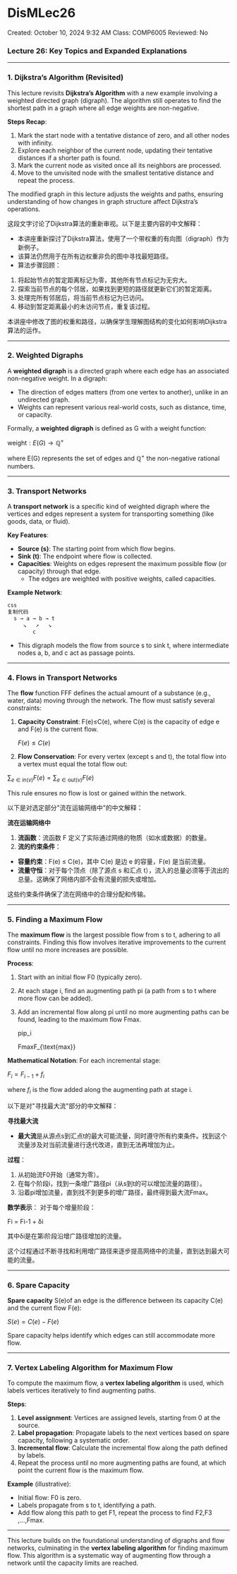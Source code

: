 # DisMLec26

Created: October 10, 2024 9:32 AM
Class: COMP6005
Reviewed: No

### Lecture 26: Key Topics and Expanded Explanations

---

### 1. **Dijkstra’s Algorithm (Revisited)**

This lecture revisits **Dijkstra’s Algorithm** with a new example involving a weighted directed graph (digraph). The algorithm still operates to find the shortest path in a graph where all edge weights are non-negative.

**Steps Recap**:

1. Mark the start node with a tentative distance of zero, and all other nodes with infinity.
2. Explore each neighbor of the current node, updating their tentative distances if a shorter path is found.
3. Mark the current node as visited once all its neighbors are processed.
4. Move to the unvisited node with the smallest tentative distance and repeat the process.

The modified graph in this lecture adjusts the weights and paths, ensuring understanding of how changes in graph structure affect Dijkstra’s operations.

这段文字讨论了Dijkstra算法的重新审视。以下是主要内容的中文解释：

- 本讲座重新探讨了Dijkstra算法，使用了一个带权重的有向图（digraph）作为新例子。
- 该算法仍然用于在所有边权重非负的图中寻找最短路径。
- 算法步骤回顾：
1. 将起始节点的暂定距离标记为零，其他所有节点标记为无穷大。
2. 探索当前节点的每个邻居，如果找到更短的路径就更新它们的暂定距离。
3. 处理完所有邻居后，将当前节点标记为已访问。
4. 移动到暂定距离最小的未访问节点，重复该过程。

本讲座中修改了图的权重和路径，以确保学生理解图结构的变化如何影响Dijkstra算法的运作。

---

### 2. **Weighted Digraphs**

A **weighted digraph** is a directed graph where each edge has an associated non-negative weight. In a digraph:

- The direction of edges matters (from one vertex to another), unlike in an undirected graph.
- Weights can represent various real-world costs, such as distance, time, or capacity.

Formally, a **weighted digraph** is defined as G with a weight function:

$\text{weight}: E(G) \rightarrow \mathbb{Q}^+$

where E(G) represents the set of edges and $\mathbb{Q}^+$ the non-negative rational numbers.

---

### 3. **Transport Networks**

A **transport network** is a specific kind of weighted digraph where the vertices and edges represent a system for transporting something (like goods, data, or fluid).

**Key Features**:

- **Source (s)**: The starting point from which flow begins.
- **Sink (t)**: The endpoint where flow is collected.
- **Capacities**: Weights on edges represent the maximum possible flow (or capacity) through that edge.
    - The edges are weighted with positive weights, called capacities.

**Example Network**:

```css
css
复制代码
  s → a → b → t
     ↘   ↗   ↘
        c

```

- This digraph models the flow from source s to sink t, where intermediate nodes a, b, and c act as passage points.
    
    

---

### 4. **Flows in Transport Networks**

The **flow** function FFF defines the actual amount of a substance (e.g., water, data) moving through the network. The flow must satisfy several constraints:

1. **Capacity Constraint**: F(e)≤C(e), where C(e) is the capacity of edge e and F(e) is the current flow.
    
    $F(e) \leq C(e)$
    
2. **Flow Conservation**: For every vertex (except s and t), the total flow into a vertex must equal the total flow out:
    
    

 $\sum_{e \in \text{in}(v)} F(e) = \sum_{e \in \text{out}(v)} F(e)$

This rule ensures no flow is lost or gained within the network.

以下是对选定部分"流在运输网络中"的中文解释：

**流在运输网络中**

1. **流函数**：流函数 F 定义了实际通过网络的物质（如水或数据）的数量。
2. **流的约束条件**：
- **容量约束**：F(e) ≤ C(e)，其中 C(e) 是边 e 的容量，F(e) 是当前流量。
- **流量守恒**：对于每个顶点（除了源点 s 和汇点 t），流入的总量必须等于流出的总量。这确保了网络内部不会有流量的损失或增加。

这些约束条件确保了流在网络中的合理分配和传输。

---

### 5. **Finding a Maximum Flow**

The **maximum flow** is the largest possible flow from s to t, adhering to all constraints. Finding this flow involves iterative improvements to the current flow until no more increases are possible.

**Process**:

1. Start with an initial flow F0​ (typically zero).
2. At each stage i, find an augmenting path pi​ (a path from s to t where more flow can be added).
3. Add an incremental flow along pi​ until no more augmenting paths can be found, leading to the maximum flow Fmax​.
    
    pip_i
    
    FmaxF_{\text{max}}
    

**Mathematical Notation**:
For each incremental stage:

$F_i = F_{i-1} + f_i$

where $f_i$  is the flow added along the augmenting path at stage i.

以下是对"寻找最大流"部分的中文解释：

**寻找最大流**

- **最大流**是从源点s到汇点t的最大可能流量，同时遵守所有约束条件。找到这个流量涉及对当前流量进行迭代改进，直到无法再增加为止。

**过程**：

1. 从初始流F0开始（通常为零）。
2. 在每个阶段i，找到一条增广路径pi（从s到t的可以增加流量的路径）。
3. 沿着pi增加流量，直到找不到更多的增广路径，最终得到最大流Fmax。

**数学表示**：
对于每个增量阶段：

Fi = Fi-1 + δi

其中δi是在第i阶段沿增广路径增加的流量。

这个过程通过不断寻找和利用增广路径来逐步提高网络中的流量，直到达到最大可能的流量。

---

### 6. **Spare Capacity**

**Spare capacity** S(e)of an edge is the difference between its capacity C(e) and the current flow F(e):

$S(e) = C(e) - F(e)$

Spare capacity helps identify which edges can still accommodate more flow.

---

### 7. **Vertex Labeling Algorithm for Maximum Flow**

To compute the maximum flow, a **vertex labeling algorithm** is used, which labels vertices iteratively to find augmenting paths.

**Steps**:

1. **Level assignment**: Vertices are assigned levels, starting from 0 at the source.
2. **Label propagation**: Propagate labels to the next vertices based on spare capacity, following a systematic order.
3. **Incremental flow**: Calculate the incremental flow along the path defined by labels.
4. Repeat the process until no more augmenting paths are found, at which point the current flow is the maximum flow.

**Example** (illustrative):

- Initial flow: F0​ is zero.
- Labels propagate from s to t, identifying a path.
- Add flow along this path to get F1​, repeat the process to find F2​,F3​,…,Fmax​.

---

This lecture builds on the foundational understanding of digraphs and flow networks, culminating in the **vertex labeling algorithm** for finding maximum flow. This algorithm is a systematic way of augmenting flow through a network until the capacity limits are reached.